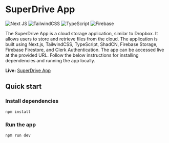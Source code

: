 # SuperDrive App

![Next JS](https://img.shields.io/badge/Next-black?style=for-the-badge&logo=next.js&logoColor=white)
![TailwindCSS](https://img.shields.io/badge/tailwindcss-%2338B2AC.svg?style=for-the-badge&logo=tailwind-css&logoColor=white)
![TypeScript](https://img.shields.io/badge/typescript-%23007ACC.svg?style=for-the-badge&logo=typescript&logoColor=white)
![Firebase](https://img.shields.io/badge/Firebase-039BE5?style=for-the-badge&logo=Firebase&logoColor=white)

The SuperDrive App is a cloud storage application, similar to Dropbox. It allows users to store and retrieve files from the cloud. The application is built using Next.js, TailwindCSS, TypeScript, ShadCN, Firebase Storage, Firebase Firestore, and Clerk Authentication. The app can be accessed live at the provided URL. Follow the below instructions for installing dependencies and running the app locally.

**Live:** [SuperDrive App](https://superdrive.wowpixels.app)

## Quick start

### Install dependencies

```bash
npm install
```

### Run the app

```bash
npm run dev
```
